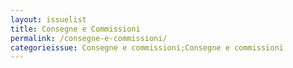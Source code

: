 ```yaml
---
layout: issuelist
title: Consegne e Commissioni
permalink: /consegne-e-commissioni/
categorieissue: Consegne e commissioni;Consegne e commissioni
---
```

